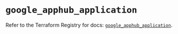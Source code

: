 # `google_apphub_application`

Refer to the Terraform Registry for docs: [`google_apphub_application`](https://registry.terraform.io/providers/hashicorp/google/6.14.1/docs/resources/apphub_application).
